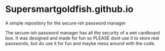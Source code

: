 # Supersmartgoldfish.github.io
A simple repository for the secure-ish password manager

The secure-ish password manager has all the security of a wet cardboard box.
It was designed and made for fun so PLEASE dont use it to store real passwords, 
but do use it for fun and maybe mess around with the code.
